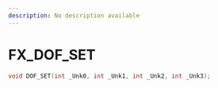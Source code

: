 ```yaml
---
description: No description available 
---
```


# FX\_DOF_SET

```cpp
void DOF_SET(int _Unk0, int _Unk1, int _Unk2, int _Unk3);
```